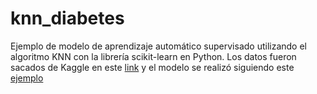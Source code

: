 # knn_diabetes
Ejemplo de modelo de aprendizaje automático supervisado utilizando el algoritmo KNN con la librería scikit-learn en Python. 
Los datos fueron sacados de Kaggle en este [link](https://www.kaggle.com/shrutimechlearn/step-by-step-diabetes-classification-knn-detailed) y el modelo se realizó siguiendo este [ejemplo](https://www.slideshare.net/Simplilearn/knearest-neighbor-classification-algorithm-how-knn-algorithm-works-knn-algorithm-simplilearn/Simplilearn/knearest-neighbor-classification-algorithm-how-knn-algorithm-works-knn-algorithm-simplilearn)
